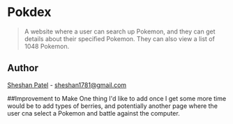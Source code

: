 # Pokdex
> A website where a user can search up Pokemon, and they can get details about their specified Pokemon. They can also view a list of 1048 Pokemon.      

## Author
[Sheshan Patel](https://www.linkedin.com/in/sheshan-patel/) - sheshan1781@gmail.com


##Improvement to Make
One thing I'd like to add once I get some more time would be to add types of berries, and potentially another page where the user cna select a Pokemon and battle against the computer.